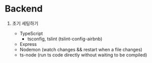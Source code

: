 # Backend

1. 초기 세팅하기

   - TypeScript
     - tsconfig, tslint (tslint-config-airbnb)
   - Express
   - Nodemon (watch changes && restart when a file changes)
   - ts-node (run ts code directly without waiting to be compiled)